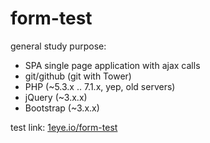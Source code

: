 # form-test
general study purpose:
  * SPA single page application with ajax calls
  * git/github (git with Tower)
  * PHP (~5.3.x .. 7.1.x, yep, old servers)
  * jQuery (~3.x.x)
  * Bootstrap  (~3.x.x)
  
test link: [1eye.io/form-test](http://1eye.io/form-test)
